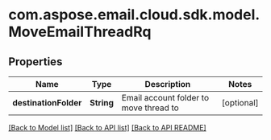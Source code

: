 
# com.aspose.email.cloud.sdk.model.MoveEmailThreadRq

## Properties
Name | Type | Description | Notes
------------ | ------------- | ------------- | -------------
**destinationFolder** | **String** | Email account folder to move thread to              |  [optional]


[[Back to Model list]](README.md#documentation-for-models) [[Back to API list]](README.md#documentation-for-api-endpoints) [[Back to API README]](README.md)

